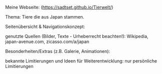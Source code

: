 Meine Webseite:
(https://sadtset.github.io/Tierwelt/)

Thema:
Tiere die aus Japan stammen.

Seitenübersicht & Navigationskonzept:


genutzte Quellen (Bilder, Texte - Urheberrecht beachten!):
Wikipedia, japan-avenue.com, zicasso.com/a/japan

Besonderheiten/Extras (z.B. Galerie, Animationen):

bekannte Limitierungen und Ideen für Weiterentwicklung:
nur persönliche Limitierungen
